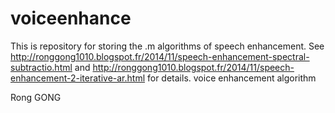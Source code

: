voiceenhance
============
This is repository for storing the .m algorithms of speech enhancement.
See http://ronggong1010.blogspot.fr/2014/11/speech-enhancement-spectral-subtractio.html and http://ronggong1010.blogspot.fr/2014/11/speech-enhancement-2-iterative-ar.html for details.
voice enhancement algorithm

Rong GONG
